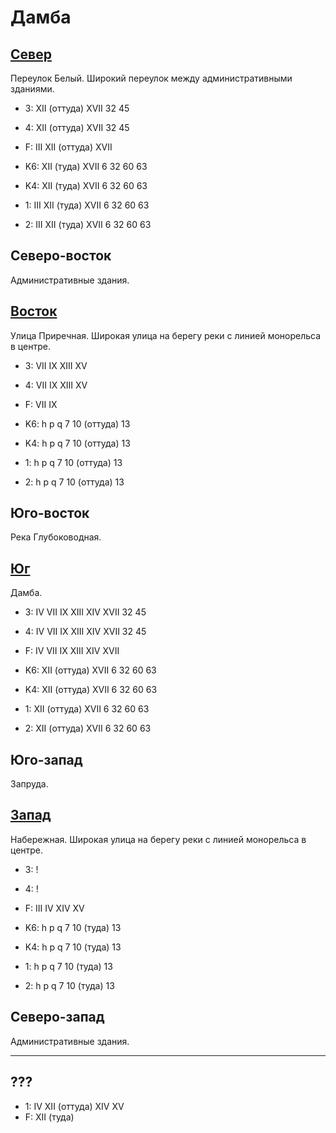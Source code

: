 # Дамба

## [Север](./500100.md)

Переулок Белый.
Широкий переулок между административными зданиями.

* 3:    XII (оттуда)    XVII    32      45
* 4:    XII (оттуда)    XVII    32      45
* F:    III XII (оттуда)    XVII

* K6:   XII (туда)  XVII
        6   32  60  63
* K4:   XII (туда)  XVII
        6   32  60  63
* 1:    III XII (туда)  XVII
        6   32  60  63
* 2:    III XII (туда)  XVII
        6   32  60  63

## Северо-восток

Административные здания.

## [Восток](./10510125.md)

Улица Приречная.
Широкая улица на берегу реки с линией монорельса в центре.

* 3:    VII IX  XIII    XV
* 4:    VII IX  XIII    XV
* F:    VII IX

* K6:   h   p   q
        7   10 (оттуда) 13
* K4:   h   p   q
        7   10 (оттуда) 13
* 1:    h   p   q
        7   10 (оттуда) 13
* 2:    h   p   q
        7   10 (оттуда) 13

## Юго-восток

Река Глубоководная.

## [Юг](./11500020.md)

Дамба.

* 3:    IV  VII IX  XIII    XIV XVII    32  45
* 4:    IV  VII IX  XIII    XIV XVII    32  45
* F:    IV  VII IX  XIII    XIV XVII

* K6:   XII (оттуда)    XVII
        6   32  60  63
* K4:   XII (оттуда)    XVII
        6   32  60  63
* 1:    XII (оттуда)    XVII
        6   32  60  63
* 2:    XII (оттуда)    XVII
        6   32  60  63

## Юго-запад

Запруда.

## [Запад](./10490125.md)

Набережная.
Широкая улица на берегу реки с линией монорельса в центре.

* 3:    !
* 4:    !
* F:    III IV  XIV XV

* K6:   h   p   q
        7   10 (туда)   13
* K4:   h   p   q
        7   10 (туда)   13
* 1:    h   p   q
        7   10 (туда)   13
* 2:    h   p   q
        7   10 (туда)   13

## Северо-запад

Административные здания.

----

## ???

* 1:    IV  XII (оттуда)    XIV XV
* F:    XII (туда)

